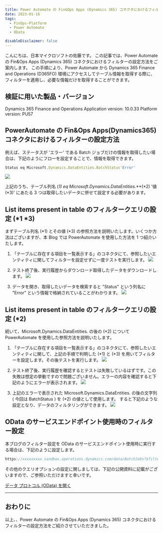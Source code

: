 ```yaml
---
title: Power Automate の Fin&Ops Apps (Dynamics 365) コネクタにおけるフィルターの設定方法
date: 2023-01-16
tags:
  - FinOps-Platform
  - Power Automate
  - OData

disableDisclaimer: false
---
```


こんにちは、日本マイクロソフトの佐藤です。
この記事では、Power Automate の Fin&Ops Apps (Dynamics 365) コネクタにおけるフィルターの設定方法をご案内します。
この手順により、Power Automate から Dynamics 365 Finance and Operations (D365FO) 環境にアクセスしてテーブル情報を取得する際に、フィルターを適用し、必要な情報だけを取得することができます。  

<!-- more -->
## 検証に用いた製品・バージョン
Dynamics 365 Finance and Operations
Application version: 10.0.33
Platform version: PU57

## PowerAutomate の Fin&Ops Apps(Dynamics365) コネクタにおけるフィルターの設定方法

例えば、ステータスが 'エラー' である Batch ジョブだけの情報を取得したい場合は、下記のようにフローを設定することで、情報を取得できます。

```javascript
Status eq Microsoft.Dynamics.DataEntities.BatchStatus'Error'
```
![](./how-to-powerautomateapi/automate1.png)

上記のうち、テーブル列名 (*1) eq Microsoft.Dynamics.DataEntities.***(*2) '値(*3)'
にあたる 3 つは取得したいデータに併せて設定する必要があります。

## List items present in table のフィルタークエリの設定 (*1 *3)
まずテーブル列名 (*1) とその値 (*3) の参照方法を説明いたします。いくつか方法はございますが、本 Blog では PowerAutomate を使用した方法を 1 つ紹介いたします。

1. 「テーブルに存在する項目を一覧表示する」のコネクタにて、参照したいエンティティに関してフィルターを設定せずに一度テストを実行します。
![](./how-to-powerautomateapi/automate2.png)

2. テスト終了後、実行履歴からダウンロード取得したデータをダウンロードします。
![](./how-to-powerautomateapi/automate3.png)

3. データを開き、取得したいデータを検索すると "Status" という列名に "Error" という情報で格納されていることがわかります。
![](./how-to-powerautomateapi/automate4.png)

## List items present in table のフィルタークエリの設定 (*2)
続いて、Microsoft.Dynamics.DataEntities. の後の (*2) について PowerAutomate を使用した参照方法を説明いたします。

1. 「テーブルに存在する項目を一覧表示する」のコネクタにて、参照したいエンティティに関して、上記の手順で判明した (*1) と (*3) を用いてフィルターを設定します。その後テストを実行します。
![](./how-to-powerautomateapi/automate5.png)

2. テスト終了後、実行履歴を確認するとテストは失敗しているはずです。この失敗は想定の挙動ですので問題ございません。エラーの内容を確認すると下記のようにエラーが表示されます。
![](./how-to-powerautomateapi/automate6.png)

3. 上記のエラーで表示された Microsoft.Dynamics.DataEntities. の後の文字列 ( 今回は BatchStatus ) を (*2) の値として使用します。
すると下記のような設定となり、データのフィルタリングができます。
![](./how-to-powerautomateapi/automate1.png)

## OData のサービスエンドポイント使用時のフィルター設定
本ブログのフィルター設定を OData のサービスエンドポイント使用時に実行する場合は、下記のように設定します。

```javascript
https://xxxxxxxxx.sandbox.operations.dynamics.com/data/BatchJobs?$filter=Status eq Microsoft.Dynamics.DataEntities.BatchStatus'Error'
```
その他のクエリオプションの設定に関しましては、下記の公開資料に記載がございますので、ご参照いただけますと幸いです。

[データ プロトコル (OData) を開く](https://learn.microsoft.com/ja-jp/dynamics365/fin-ops-core/dev-itpro/data-entities/odata)

---
## おわりに  

以上、、Power Automate の Fin&Ops Apps (Dynamics 365) コネクタにおけるフィルターの設定方法をご紹介させていただきました。
